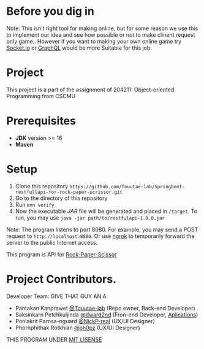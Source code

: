 # Before you dig in

Note: This isn't right tool for making online, but for some reason we use this to implement our idea and see how possible or not to make clinent request only game..
However if you want to making your own online game try [Socket.io](https://socket.io/) or [GraphQL](https://graphql.org/) would be more Suitable for this job.


# Project
This project is a part of the assignment of 204211: Object-oriented Programming from CSCMU

# Prerequisites

- **JDK** version >= 16
- **Maven**

# Setup

1. Clone this repository `https://github.com/Touutae-lab/Springboot-restfullapi-for-rock-paper-scrissor.git`
2. Go to the directory of this repository
3. Run `mvn verify`
4. Now the executable *JAR* file will be generated and placed in `/target`. To run, you may use `java -jar path/to/restfulapi-1.0.0.jar`

Note: The program listens to port 8080. For example, you may send a POST request to `http://localhost:8080`. Or use [ngrok](https://ngrok.com) to temporarily forward the server to the public Internet access.

This program is API for [Rock-Paper-Scissor](https://github.com/dward2nd/rock-paper-scissor)

# Project Contributors.

Developer Team: GIVE THAT GUY AN A

- Pantakan Kanprawet [@Touutae-lab](https://github.com/Touutae-lab) (Repo owner, Back-end Developer)
- Saksinkarn Petchkuljinda [@dward2nd](https://github.com/dward2nd) (Fron-end Developer, [Aplications](https://github.com/dward2nd/rock-paper-scissor))
- Ponlakrit Parnsa-nguard [@NickP-real](https://github.com/NickP-real) (UX/UI Designer)
- Phornphithak Rotkhian [@ph0pz](https://github.com/ph0pz) (UX/UI Designer)

THIS PROGRAM UNDER [MIT LISENSE](https://github.com/Touutae-lab/Springboot-restfullapi-for-rock-paper-scrissor/blob/master/LICENSE)
